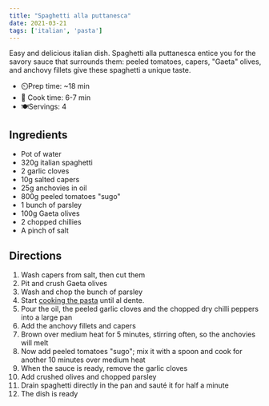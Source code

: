 ```yaml
---
title: "Spaghetti alla puttanesca"
date: 2021-03-21
tags: ['italian', 'pasta']
---
```

Easy and delicious italian dish. Spaghetti alla puttanesca entice you for the savory sauce that surrounds them: peeled tomatoes, capers, "Gaeta" olives,  and anchovy fillets give these spaghetti a unique taste.

- ⏲️Prep time: ~18 min
- 🍳 Cook time: 6-7 min
- 🍽️Servings: 4

## Ingredients

- Pot of water
- 320g italian spaghetti
- 2 garlic cloves
- 10g salted capers
- 25g anchovies in oil
- 800g peeled tomatoes "sugo"
- 1 bunch of parsley
- 100g Gaeta olives
- 2 chopped chillies
- A pinch of salt

## Directions

1. Wash capers from salt, then cut them
2. Pit and crush Gaeta olives
3. Wash and chop the bunch of parsley
4. Start [cooking the pasta](/recipes/pasta) until al dente.
5. Pour the oil, the peeled garlic cloves and the chopped dry chilli peppers into a large pan
6. Add the anchovy fillets and capers
7. Brown over medium heat for 5 minutes, stirring often, so the anchovies will melt
8. Now add peeled tomatoes "sugo"; mix it with a spoon and cook for another 10 minutes over medium heat
9. When the sauce is ready, remove the garlic cloves
10. Add crushed olives and chopped parsley
11. Drain spaghetti directly in the pan and sauté it for half a minute
12. The dish is ready
